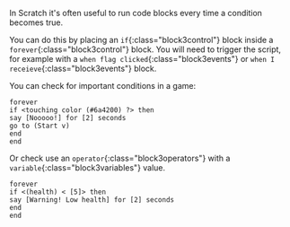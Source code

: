 In Scratch it's often useful to run code blocks every time a condition becomes true.

You can do this by placing an `if`{:class="block3control"} block inside a `forever`{:class="block3control"} block. You will need to trigger the script, for example with a `when flag clicked`{:class="block3events"} or `when I receieve`{:class="block3events"} block.

You can check for important conditions in a game:

```blocks3
forever
if <touching color (#6a4200) ?> then
say [Nooooo!] for [2] seconds
go to (Start v)
end
end
```

Or check use an `operator`{:class="block3operators"} with a `variable`{:class="block3variables"} value.

```blocks3
forever
if <(health) < [5]> then
say [Warning! Low health] for [2] seconds
end
end
```
